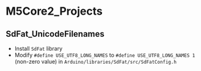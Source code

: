 # M5Core2_Projects

## SdFat_UnicodeFilenames

* Install `SdFat` library
* Modify `#define USE_UTF8_LONG_NAMES` to `#define USE_UTF8_LONG_NAMES 1` (non-zero value) in `Arduino/libraries/SdFat/src/SdFatConfig.h`

